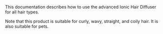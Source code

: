 This documentation describes how to use the advanced Ionic Hair Diffuser for all hair types.

Note that this product is suitable for curly, wavy, straight, and coily hair. It is also suitable for pets.
